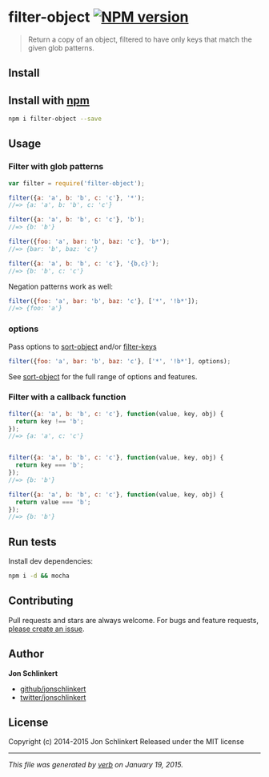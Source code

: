 # filter-object [![NPM version](https://badge.fury.io/js/filter-object.svg)](http://badge.fury.io/js/filter-object)

> Return a copy of an object, filtered to have only keys that match the given glob patterns.

## Install
## Install with [npm](npmjs.org)

```bash
npm i filter-object --save
```

## Usage

### Filter with glob patterns

```js
var filter = require('filter-object');

filter({a: 'a', b: 'b', c: 'c'}, '*');
//=> {a: 'a', b: 'b', c: 'c'}

filter({a: 'a', b: 'b', c: 'c'}, 'b');
//=> {b: 'b'}

filter({foo: 'a', bar: 'b', baz: 'c'}, 'b*');
//=> {bar: 'b', baz: 'c'}

filter({a: 'a', b: 'b', c: 'c'}, '{b,c}');
//=> {b: 'b', c: 'c'}
```

Negation patterns work as well:

```js
filter({foo: 'a', bar: 'b', baz: 'c'}, ['*', '!b*']);
//=> {foo: 'a'}
```

### options

Pass options to [sort-object] and/or [filter-keys]

```js
filter({foo: 'a', bar: 'b', baz: 'c'}, ['*', '!b*'], options);
```

See [sort-object] for the full range of options and features.



### Filter with a callback function

```js
filter({a: 'a', b: 'b', c: 'c'}, function(value, key, obj) {
  return key !== 'b';
});
//=> {a: 'a', c: 'c'}


filter({a: 'a', b: 'b', c: 'c'}, function(value, key, obj) {
  return key === 'b';
});
//=> {b: 'b'}

filter({a: 'a', b: 'b', c: 'c'}, function(value, key, obj) {
  return value === 'b';
});
//=> {b: 'b'}
```

## Run tests

Install dev dependencies:

```bash
npm i -d && mocha
```

## Contributing
Pull requests and stars are always welcome. For bugs and feature requests, [please create an issue](https://github.com/jonschlinkert/filter-object/issues).

## Author

**Jon Schlinkert**

+ [github/jonschlinkert](https://github.com/jonschlinkert)
+ [twitter/jonschlinkert](http://twitter.com/jonschlinkert)

## License
Copyright (c) 2014-2015 Jon Schlinkert
Released under the MIT license

***

_This file was generated by [verb](https://github.com/assemble/verb) on January 19, 2015._

[array-slice]: https://github.com/jonschlinkert/array-slice
[extend-shallow]: https://github.com/jonschlinkert/extend-shallow
[arr-diff]: https://github.com/jonschlinkert/arr-diff
[array-unique]: https://github.com/jonschlinkert/array-unique
[arr-union]: https://github.com/jonschlinkert/arr-union
[alphabet]: https://github.com/jonschlinkert/alphabet
[is-number]: https://github.com/jonschlinkert/is-number
[fill-range]: https://github.com/jonschlinkert/fill-range
[expand-range]: https://github.com/jonschlinkert/expand-range
[braces]: https://github.com/jonschlinkert/braces
[filename-regex]: https://github.com/regexps/filename-regex
[unixify]: https://github.com/jonschlinkert/unixify
[micromatch]: https://github.com/jonschlinkert/micromatch
[filter-keys]: https://github.com/jonschlinkert/filter-keys
[filter-values]: https://github.com/jonschlinkert/filter-values
[kind-of]: https://github.com/jonschlinkert/kind-of
[sort-asc]: https://github.com/jonschlinkert/sort-asc
[sort-desc]: https://github.com/jonschlinkert/sort-desc
[sort-object]: https://github.com/helpers/sort-object

<!-- deps: helper-reflinks -->